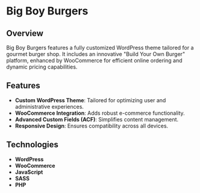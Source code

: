 # Big Boy Burgers

## Overview
Big Boy Burgers features a fully customized WordPress theme tailored for a gourmet burger shop. It includes an innovative "Build Your Own Burger" platform, enhanced by WooCommerce for efficient online ordering and dynamic pricing capabilities.

## Features
- **Custom WordPress Theme**: Tailored for optimizing user and administrative experiences.
- **WooCommerce Integration**: Adds robust e-commerce functionality.
- **Advanced Custom Fields (ACF)**: Simplifies content management.
- **Responsive Design**: Ensures compatibility across all devices.

## Technologies
- **WordPress**
- **WooCommerce**
- **JavaScript**
- **SASS**
- **PHP**
